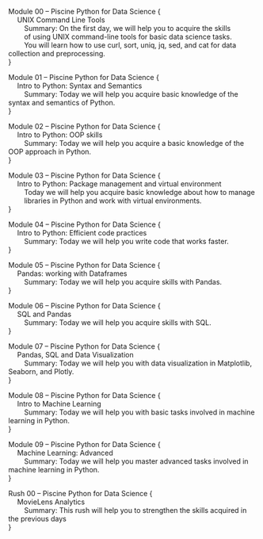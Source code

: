 Module 00 – Piscine Python for Data Science {\
  &emsp; UNIX Command Line Tools\
  &emsp;&emsp; Summary: On the first day, we will help you to acquire the skills\
  &emsp;&emsp; of using UNIX command-line tools for basic data science tasks.\
  &emsp;&emsp; You will learn how to use curl, sort, uniq, jq, sed, and cat for data collection and preprocessing.\
}

Module 01 – Piscine Python for Data Science {\
  Intro to Python: Syntax and Semantics\
  &emsp;&emsp; Summary: Today we will help you acquire basic knowledge of the syntax and semantics of Python.\
}

Module 02 – Piscine Python for Data Science {\
  Intro to Python: OOP skills\
  &emsp;&emsp; Summary: Today we will help you acquire a basic knowledge of the OOP approach in Python.\
}

Module 03 – Piscine Python for Data Science {\
  Intro to Python: Package management and virtual environment\
  &emsp;&emsp; Today we will help you acquire basic knowledge about how to manage\
  &emsp;&emsp; libraries in Python and work with virtual environments.\
}

Module 04 – Piscine Python for Data Science {\
  Intro to Python: Efficient code practices\
  &emsp;&emsp; Summary: Today we will help you write code that works faster.\
}

Module 05 – Piscine Python for Data Science {\
  Pandas: working with Dataframes\
  &emsp;&emsp; Summary: Today we will help you acquire skills with Pandas.\
}

Module 06 – Piscine Python for Data Science {\
  SQL and Pandas\
  &emsp;&emsp; Summary: Today we will help you acquire skills with SQL.\
}

Module 07 – Piscine Python for Data Science {\
  Pandas, SQL and Data Visualization\
  &emsp;&emsp; Summary: Today we will help you with data visualization in Matplotlib, Seaborn, and Plotly.\
}

Module 08 – Piscine Python for Data Science {\
  Intro to Machine Learning\
  &emsp;&emsp; Summary: Today we will help you with basic tasks involved in machine learning in Python.\
}

Module 09 – Piscine Python for Data Science {\
  Machine Learning: Advanced\
  &emsp;&emsp; Summary: Today we will help you master advanced tasks involved in machine learning
in Python.\
}

Rush 00 – Piscine Python for Data Science {\
  MovieLens Analytics\
  &emsp;&emsp; Summary: This rush will help you to strengthen the skills acquired in the previous days\
}
